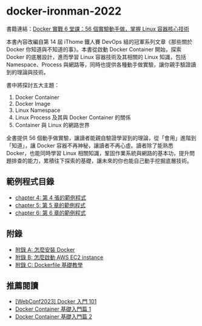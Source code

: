 # docker-ironman-2022

書籍連結：[Docker 實戰 6 堂課：56 個實驗動手做，掌握 Linux 容器核心技術](https://www.tenlong.com.tw/products/9786263335769)

本書內容改編自第 14 屆 iThome 鐵人賽 DevOps 組的冠軍系列文章《那些關於 Docker 你知道與不知道的事》。本書從啟動 Docker Container 開始，探索 Docker 的底層設計，進而學習 Linux 容器技術及其相關的 Linux 知識，包括 Namespace、Process 與網路等，同時也提供各種動手做實驗，讓你親手驗證讀到的理論與技術。

書中將探討五大主題：

1. Docker Container
2. Docker Image
3. Linux Namespace
4. Linux Process 及其與 Docker Container 的關係
5. Container 與 Linux 的網路世界

全書提供 56 個動手做實驗，讓讀者能親自驗證學習到的理論，從「會用」進階到「知道」，讓 Docker 容器不再神秘，讓讀者不再心虛。讀者除了能熟悉 Docker，也能同時學習 Linux 相關知識，鞏固作業系統與網路的基本功，提升問題排查的能力，累積往下探索的基礎，讓未來的你也能自己動手挖掘底層技術。

## 範例程式目錄

- [chapter 4: 第 4 張的範例程式](chapter4)
- [chapter 5: 第 5 章的範例程式](chapter5)
- [chapter 6: 第 6 章的範例程式](chapter6)

## 附錄

- [附錄 A: 怎麼安裝 Docker](A-how-to-install-docker.md)
- [附錄 B: 怎麼啟動 AWS EC2 instance](B-how-to-launch-EC2.md)
- [附錄 C: Dockerfile 基礎教學](C-Dockerfile-tutorial.md)

## 推薦閱讀

- [[WebConf2023] Docker 入門 101](https://azole.medium.com/webconf2023-docker-%E5%85%A5%E9%96%80-101-fae89170553a)
- [Docker Container 基礎入門篇 1](https://azole.medium.com/docker-container-%E5%9F%BA%E7%A4%8E%E5%85%A5%E9%96%80%E7%AF%87-1-3cb8876f2b14)
- [Docker Container 基礎入門篇 2](https://azole.medium.com/docker-container-%E5%9F%BA%E7%A4%8E%E5%85%A5%E9%96%80%E7%AF%87-2-c14d8f852ae4)
